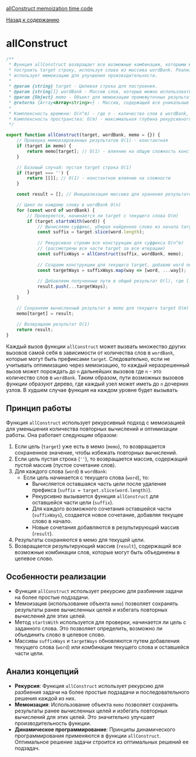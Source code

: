 [allConstruct memoization time code](https://www.youtube.com/watch?v=oBt53YbR9Kk&t=10050s)

[Назад к содержанию](../README.md)

# allConstruct
```javascript
/**
 * Функция allConstruct возвращает все возможные комбинации, которыми можно
 * построить target строку, используя слова из массива wordBank. Реализация
 * использует мемоизацию для улучшения производительности.
 * 
 * @param {string} target - Целевая строка для построения.
 * @param {string[]} wordBank - Массив слов, которые можно использовать для построения.
 * @param {Object} memo - Объект для мемоизации промежуточных результатов.
 * @returns {Array<Array<string>>} - Массив, содержащий все уникальные комбинации слов, которые строят target.
 * 
 * Комплексность времени: O(n^m) - где n - количество слов в wordBank, m - длина target строки.
 * Комплексность пространства: O(m) - максимальная глубина рекурсивного дерева вызовов.
 */

export function allConstruct(target, wordBank, memo = {}) {
    // Проверка мемоизированных результатов O(1) - константная
    if (target in memo) {
        return memo[target]; // O(1) - влияние на общую сложность константное
    }

    // Базовый случай: пустая target строка O(1)
    if (target === '') {
        return [[]]; // O(1) - константное влияние на сложности
    }

    const result = []; // Инициализация массива для хранения результатов O(1)

    // Цикл по каждому слову в wordBank O(n)
    for (const word of wordBank) {
        // Проверяется, начинается ли target с текущего слова O(m)
        if (target.startsWith(word)) {
            // Вычисляем суффикс, убирая найденное слово из начала target O(m)
            const suffix = target.slice(word.length);
            
            // Рекурсивно строим все конструкции для суффикса O(n^m)
            // (рассмотрены все части target за все итерации)
            const suffixWays = allConstruct(suffix, wordBank, memo);
            
            // Создаем конструкции для текущего target, добавив word перед каждым путем из suffixWays O(l), где l - длина suffixWays
            const targetWays = suffixWays.map(way => [word, ...way]);
            
            // Добавляем полученные пути в общий результат O(l), где l - общее количество путей
            result.push(...targetWays);
        }
    }

    // Сохраняем вычисленный результат в memo для текущего target O(m)
    memo[target] = result;
    
    // Возвращаем результат O(1)
    return result;
}
```

Каждый вызов функции `allConstruct` может вызвать множество других вызовов самой себя в зависимости от количества слов в `wordBank`, которые могут быть префиксами `target`. Следовательно, если не учитывать оптимизацию через мемоизацию, то каждый неразрешенный вызов может порождать до `n` дальнейших вызовов где `n` - это количество слов в `wordBank`. Таким образом, пути возможных вызовов функции образуют дерево, где каждый узел может иметь до `n` дочерних узлов. В худшем случае функция на каждом уровне будет вызывать

## Принцип работы

Функция `allConstruct` использует рекурсивный подход с мемоизацией для уменьшения количества повторных вычислений и оптимизации работы. Она работает следующим образом:

1. Если цель (`target`) уже есть в мемо (`memo`), то возвращается сохраненное значение, чтобы избежать повторных вычислений.
2. Если цель пустая строка (`''`), то возвращается массив, содержащий пустой массив (пустое сочетание слов).
3. Для каждого слова (`word`) в `wordBank`:
    - Если цель начинается с текущего слова (`word`), то:
        - Вычисляется оставшаяся часть цели после удаления префикса (`suffix = target.slice(word.length)`).
        - Рекурсивно вызывается функция `allConstruct` для оставшейся части цели (`suffix`).
        - Для каждого возможного сочетания оставшейся части (`suffixWays`), создается новое сочетание, добавляя текущее слово в начало.
        - Новые сочетания добавляются в результирующий массив (`result`).
4. Результаты сохраняются в мемо для текущей цели.
5. Возвращается результирующий массив (`result`), содержащий все возможные комбинации слов, которые могут быть объединены в целевое слово.

## Особенности реализации

- Функция `allConstruct` использует рекурсию для разбиения задачи на более простые подзадачи.
- Мемоизация (использование объекта `memo`) позволяет сохранять результаты ранее вычисленных целей и избегать повторных вычислений для этих целей.
- Метод `startsWith` используется для проверки, начинается ли цель с заданного слова. Это позволяет определить, возможно ли объединить слово в целевое слово.
- Массивы `suffixWays` и `targetWays` обновляются путем добавления текущего слова (`word`) или комбинации текущего слова и оставшейся части цели.

## Анализ концепций

- **Рекурсия**: Функция `allConstruct` использует рекурсию для разбиения задачи на более простые подзадачи и последовательного решения каждой из них.
- **Мемоизация**: Использование объекта `memo` позволяет сохранять результаты ранее вычисленных целей и избегать повторных вычислений для этих целей. Это значительно улучшает производительность функции.
- **Динамическое программирование**: Принципы динамического программирования применяются в функции `allConstruct`. Оптимальное решение задачи строится из оптимальных решений ее подзадач.

